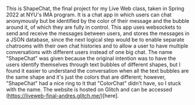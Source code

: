 This is ShapeChat, the final project for my Live Web class, taken in Spring 2022 at NYU's IMA program. It is a chat app in which users can chat anonymously but be identified by the color of their message and the bubble around it, of which they are fully in control. This app uses websockets to send and receive the messages between users, and stores the messages in a JSON database, since the next logical step would be to enable separate chatrooms with their own chat histories and to allow a user to have multiple conversations with different users instead of one big chat. The name "ShapeChat" was given because the original intention was to have the users identify themselves through text bubbles of different shapes, but I found it easier to understand the conversation when all the text bubbles are the same shape and it's just the colors that are different; however, "ShapeChat" had a nice ring to it that "ColorChat" didn't have, so I stuck with the name. The website is hosted on Glitch and can be accessed (https://liveweb-final-andres.glitch.me/)[here].

